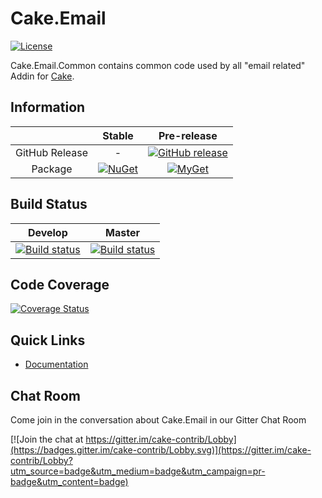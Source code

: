 # Cake.Email

[![License](http://img.shields.io/:license-mit-blue.svg)](http://cake-contrib.mit-license.org)

Cake.Email.Common contains common code used by all "email related" Addin for [Cake](http://cakebuild.net/).

## Information

| |Stable|Pre-release|
|:--:|:--:|:--:|
|GitHub Release|-|[![GitHub release](https://img.shields.io/github/release/cake-contrib/Cake.Email.Common.svg)](https://github.com/cake-contrib/Cake.Email.Common/releases/latest)|
|Package|[![NuGet](https://img.shields.io/nuget/v/Cake.Email.Common.svg)](https://www.nuget.org/packages/Cake.Email.Common)|[![MyGet](https://img.shields.io/myget/cake-contrib/vpre/Cake.Email.Common.svg)](http://myget.org/feed/cake-contrib/package/nuget/Cake.Email.Common)|

## Build Status

|Develop|Master|
|:--:|:--:|
|[![Build status](https://ci.appveyor.com/api/projects/status/y8b1429u4dpbxlf2/branch/develop?svg=true)](https://ci.appveyor.com/project/cakecontrib/cake-email/branch/develop)|[![Build status](https://ci.appveyor.com/api/projects/status/y8b1429u4dpbxlf2/branch/develop?svg=true)](https://ci.appveyor.com/project/cakecontrib/cake-email/branch/master)|

## Code Coverage

[![Coverage Status](https://coveralls.io/repos/github/cake-contrib/Cake.Email.Common/badge.svg)](https://coveralls.io/github/cake-contrib/Cake.Email.Common)

## Quick Links

- [Documentation](https://cake-contrib.github.io/Cake.Email.Common/)

## Chat Room
Come join in the conversation about Cake.Email in our Gitter Chat Room

[![Join the chat at https://gitter.im/cake-contrib/Lobby](https://badges.gitter.im/cake-contrib/Lobby.svg)](https://gitter.im/cake-contrib/Lobby?utm_source=badge&utm_medium=badge&utm_campaign=pr-badge&utm_content=badge)
